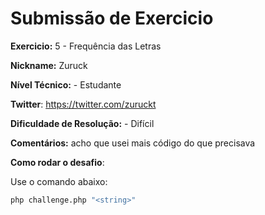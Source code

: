 # Submissão de Exercicio

**Exercicio:** 5 - Frequência das Letras

**Nickname:** Zuruck

**Nível Técnico:** - Estudante

**Twitter**: https://twitter.com/zuruckt

**Dificuldade de Resolução:** - Difícil

**Comentários:** acho que usei mais código do que precisava

**Como rodar o desafio**: 

Use o comando abaixo: 
```bash
php challenge.php "<string>"
```